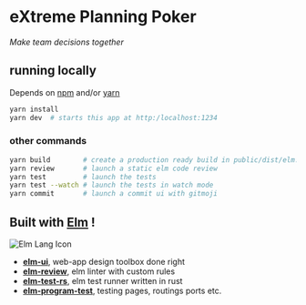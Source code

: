 # eXtreme Planning Poker
_Make team decisions together_

## running locally

Depends on [npm](https://www.npmjs.com/) and/or [yarn]()

```bash
yarn install
yarn dev  # starts this app at http:/localhost:1234
```
### other commands

```bash
yarn build        # create a production ready build in public/dist/elm.js
yarn review       # launch a static elm code review
yarn test         # launch the tests
yarn test --watch # launch the tests in watch mode
yarn commit       # launch a commit ui with gitmoji
```

## Built with [Elm](https://elm-lang.com) !

![Elm Lang Icon](https://avatars.githubusercontent.com/u/4359353?s=200&v=4)
- [__elm-ui__](https://github.com/mdgriffith/elm-ui/), web-app design toolbox done right
- [__elm-review__](https://github.com/jfmengels/elm-review), elm linter with custom rules
- [__elm-test-rs__](https://github.com/mpizenberg/elm-test-rs), elm test runner written in rust
- [__elm-program-test__](https://github.com/avh4/elm-program-test/), testing pages, routings ports etc.
